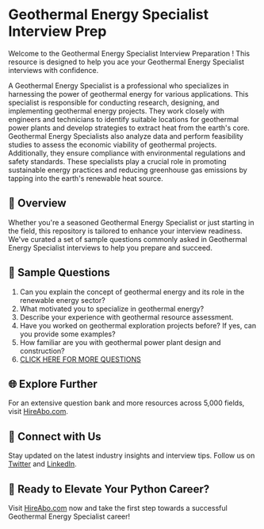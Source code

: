 # Geothermal Energy Specialist Interview Prep

Welcome to the Geothermal Energy Specialist Interview Preparation ! This resource is designed to help you ace your Geothermal Energy Specialist interviews with confidence.

A Geothermal Energy Specialist is a professional who specializes in harnessing the power of geothermal energy for various applications. This specialist is responsible for conducting research, designing, and implementing geothermal energy projects. They work closely with engineers and technicians to identify suitable locations for geothermal power plants and develop strategies to extract heat from the earth's core. Geothermal Energy Specialists also analyze data and perform feasibility studies to assess the economic viability of geothermal projects. Additionally, they ensure compliance with environmental regulations and safety standards. These specialists play a crucial role in promoting sustainable energy practices and reducing greenhouse gas emissions by tapping into the earth's renewable heat source.

## 🚀 Overview

Whether you're a seasoned Geothermal Energy Specialist or just starting in the field, this repository is tailored to enhance your interview readiness. We've curated a set of sample questions commonly asked in Geothermal Energy Specialist interviews to help you prepare and succeed.

## 📝 Sample Questions

1. Can you explain the concept of geothermal energy and its role in the renewable energy sector?
2. What motivated you to specialize in geothermal energy?
3. Describe your experience with geothermal resource assessment.
4. Have you worked on geothermal exploration projects before? If yes, can you provide some examples?
5. How familiar are you with geothermal power plant design and construction?
6. [CLICK HERE FOR MORE QUESTIONS](https://hireabo.com/job/20_0_5/Geothermal%20Energy%20Specialist)

## 🌐 Explore Further

For an extensive question bank and more resources across 5,000 fields, visit [HireAbo.com](https://www.hireabo.com).

## 📱 Connect with Us

Stay updated on the latest industry insights and interview tips. Follow us on [Twitter](https://twitter.com/hireabo) and [LinkedIn](https://www.linkedin.com/in/hire-abo-3609972a8/).

## 🚀 Ready to Elevate Your Python Career?

Visit [HireAbo.com](https://www.hireabo.com) now and take the first step towards a successful Geothermal Energy Specialist career!